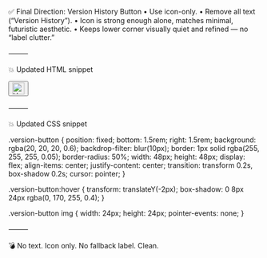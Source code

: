 
✅ Final Direction: Version History Button
	•	Use icon-only.
	•	Remove all text (“Version History”).
	•	Icon is strong enough alone, matches minimal, futuristic aesthetic.
	•	Keeps lower corner visually quiet and refined — no “label clutter.”

⸻

💥 Updated HTML snippet

<button class="version-button" aria-label="Version history">
  <img src="./assets/images/versionHistory.png" alt="Version history icon" style="width: 24px; height: 24px;">
</button>


⸻

💥 Updated CSS snippet

.version-button {
  position: fixed;
  bottom: 1.5rem;
  right: 1.5rem;
  background: rgba(20, 20, 20, 0.6);
  backdrop-filter: blur(10px);
  border: 1px solid rgba(255, 255, 255, 0.05);
  border-radius: 50%;
  width: 48px;
  height: 48px;
  display: flex;
  align-items: center;
  justify-content: center;
  transition: transform 0.2s, box-shadow 0.2s;
  cursor: pointer;
}

.version-button:hover {
  transform: translateY(-2px);
  box-shadow: 0 8px 24px rgba(0, 170, 255, 0.4);
}

.version-button img {
  width: 24px;
  height: 24px;
  pointer-events: none;
}


⸻

💣 No text. Icon only. No fallback label. Clean.